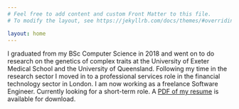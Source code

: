 ```yaml
---
# Feel free to add content and custom Front Matter to this file.
# To modify the layout, see https://jekyllrb.com/docs/themes/#overriding-theme-defaults

layout: home
---
```

I graduated from my BSc Computer Science in 2018 and went on to do research on the genetics of complex traits at the University of Exeter Medical School and the University of Queensland. Following my time in the research sector I moved in to a professional services role in the financial technology sector in London. I am now working as a freelance Software Engineer. Currently looking for a short-term role. A [PDF of my resume](/resume) is available for download.
